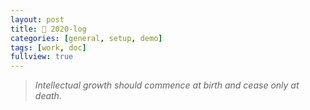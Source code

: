 ```yaml
---
layout: post
title: 🎯 2020-log
categories: [general, setup, demo]
tags: [work, doc]
fullview: true
---
```


> <cite>Intellectual growth should commence at birth and cease only at death.</cite>

